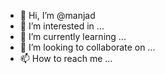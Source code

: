 - 👋 Hi, I’m @manjad
- 👀 I’m interested in ...
- 🌱 I’m currently learning ...
- 💞️ I’m looking to collaborate on ...
- 📫 How to reach me ...

<!---
manjad/manjad is a ✨ special ✨ repository because its `README.md` (this file) appears on your GitHub profile.
You can click the Preview link to take a look at your changes.
--->
